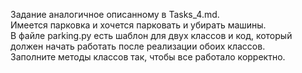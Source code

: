 Задание аналогичное описанному в Tasks_4.md.\
Имеется парковка и хочется парковать и убирать машины.\
В файле parking.py есть шаблон для двух классов и код, который должен начать работать после реализации обоих классов.\
Заполните методы классов так, чтобы все работало корректно.
